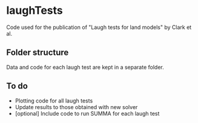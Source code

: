 # laughTests
Code used for the publication of "Laugh tests for land models" by Clark et al.

## Folder structure
Data and code for each laugh test are kept in a separate folder.

## To do
- Plotting code for all laugh tests
- Update results to those obtained with new solver
- [optional] Include code to run SUMMA for each laugh test
